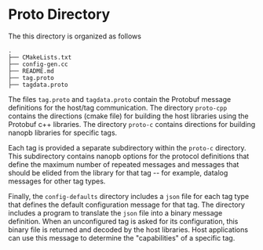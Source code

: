 # Proto Directory

The this directory is organized as follows

```
.
├── CMakeLists.txt
├── config-gen.cc
├── README.md
├── tag.proto
├── tagdata.proto

```
The files `tag.proto` and `tagdata.proto` contain the Protobuf message definitions
for the host/tag communication.  The directory `proto-cpp` contains the directions (cmake file) for
building the host libraries using the Protobuf c++ libraries.  The directory `proto-c` contains directions 
for building nanopb libraries for specific tags.  

Each tag is provided a separate subdirectory within the `proto-c` directory.  
This subdirectory contains nanopb options for the protocol definitions 
that define the maximum number of repeated messages and messages that should be elided from the library for that tag -- for
example, datalog messages for other tag types.

Finally, the `config-defaults` directory includes a `json` file for each tag type that defines the default configuration 
message for that tag.  The directory includes a program to translate the `json` file into a binary message definition.  When
an unconfigured tag is asked for its configuration, this binary file is returned and decoded by the host libraries.  Host
applications can use this message to determine the "capabilities" of a specific tag.
